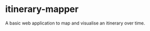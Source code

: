itinerary-mapper
================

A basic web application to map and visualise an itinerary over time.
